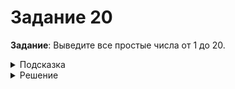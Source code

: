 # Задание 20

**Задание**: Выведите все простые числа от 1 до 20.
<details>
<summary>Подсказка</summary>
Используйте вложенные циклы для проверки делителей.
</details>
<details>
<summary>Решение</summary>

```python
for i in range(2, 21):
    is_prime = True
    for j in range(2, int(i**0.5) + 1):
        if i % j == 0:
            is_prime = False
            break
    if is_prime:
        print(i)

```

</details>